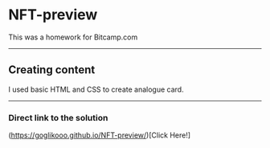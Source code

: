 # NFT-preview
This was a homework for Bitcamp.com
*****************************************************
## Creating content
I used basic HTML and CSS to create analogue card. 
*****************************************************
### Direct link to the solution
(https://goglikooo.github.io/NFT-preview/)[Click Here!]
